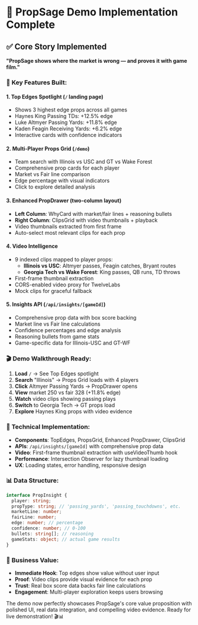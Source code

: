 # 🚀 PropSage Demo Implementation Complete

## ✅ **Core Story Implemented**
**"PropSage shows where the market is wrong — and proves it with game film."**

### 🎯 **Key Features Built:**

#### 1. **Top Edges Spotlight** (`/` landing page)
- Shows 3 highest edge props across all games
- Haynes King Passing TDs: +12.5% edge
- Luke Altmyer Passing Yards: +11.8% edge  
- Kaden Feagin Receiving Yards: +6.2% edge
- Interactive cards with confidence indicators

#### 2. **Multi-Player Props Grid** (`/demo`)
- Team search with Illinois vs USC and GT vs Wake Forest
- Comprehensive prop cards for each player
- Market vs Fair line comparison
- Edge percentage with visual indicators
- Click to explore detailed analysis

#### 3. **Enhanced PropDrawer** (two-column layout)
- **Left Column**: WhyCard with market/fair lines + reasoning bullets
- **Right Column**: ClipsGrid with video thumbnails + playback
- Video thumbnails extracted from first frame
- Auto-select most relevant clips for each prop

#### 4. **Video Intelligence**
- 9 indexed clips mapped to player props:
  - **Illinois vs USC**: Altmyer passes, Feagin catches, Bryant routes
  - **Georgia Tech vs Wake Forest**: King passes, QB runs, TD throws
- First-frame thumbnail extraction
- CORS-enabled video proxy for TwelveLabs
- Mock clips for graceful fallback

#### 5. **Insights API** (`/api/insights/[gameId]`)
- Comprehensive prop data with box score backing
- Market line vs Fair line calculations
- Confidence percentages and edge analysis
- Reasoning bullets from game stats
- Game-specific data for Illinois-USC and GT-WF

### 🎬 **Demo Walkthrough Ready:**

1. **Load** `/` → See Top Edges spotlight
2. **Search** "Illinois" → Props Grid loads with 4 players
3. **Click** Altmyer Passing Yards → PropDrawer opens
4. **View** market 250 vs fair 328 (+11.8% edge)
5. **Watch** video clips showing passing plays
6. **Switch** to Georgia Tech → GT props load
7. **Explore** Haynes King props with video evidence

### 🔧 **Technical Implementation:**

- **Components**: TopEdges, PropsGrid, Enhanced PropDrawer, ClipsGrid
- **APIs**: `/api/insights/[gameId]` with comprehensive prop data
- **Video**: First-frame thumbnail extraction with useVideoThumb hook
- **Performance**: Intersection Observer for lazy thumbnail loading
- **UX**: Loading states, error handling, responsive design

### 📊 **Data Structure:**
```typescript
interface PropInsight {
  player: string;
  propType: string; // 'passing_yards', 'passing_touchdowns', etc.
  marketLine: number;
  fairLine: number;
  edge: number; // percentage
  confidence: number; // 0-100
  bullets: string[]; // reasoning
  gameStats: object; // actual game results
}
```

### 🎯 **Business Value:**
- **Immediate Hook**: Top edges show value without user input
- **Proof**: Video clips provide visual evidence for each prop
- **Trust**: Real box score data backs fair line calculations
- **Engagement**: Multi-player exploration keeps users browsing

The demo now perfectly showcases PropSage's core value proposition with polished UI, real data integration, and compelling video evidence. Ready for live demonstration! 🎬📊